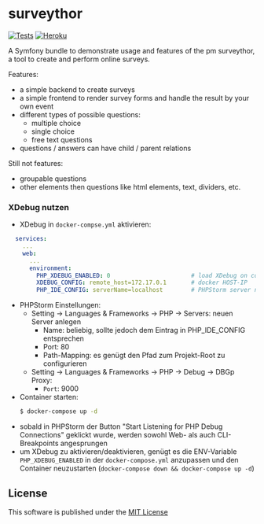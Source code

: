 surveythor
==========

[![Tests][1]][2] [![Heroku][3]][4]

A Symfony bundle to demonstrate usage and features of the pm surveythor, a tool to create and perform online surveys.

Features:
+ a simple backend to create surveys
+ a simple frontend to render survey forms and handle the result by your own event
+ different types of possible questions:
  - multiple choice
  - single choice
  - free text questions
+ questions / answers can have child / parent relations

Still not features:
+ groupable questions
+ other elements then questions like html elements, text, dividers, etc.

### XDebug nutzen

* XDebug in `docker-compse.yml` aktivieren:
```yaml
  services:
    ...
    web:  
      ...
      environment:
        PHP_XDEBUG_ENABLED: 0                       # load XDebug on container start
        XDEBUG_CONFIG: remote_host=172.17.0.1       # docker HOST-IP
        PHP_IDE_CONFIG: serverName=localhost        # PHPStorm server name - only used in CLI debug
```
* PHPStorm Einstellungen:
    * Setting -> Languages & Frameworks -> PHP -> Servers: neuen Server anlegen
        * Name: beliebig, sollte jedoch dem Eintrag in PHP_IDE_CONFIG entsprechen
        * Port: 80
        * Path-Mapping: es genügt den Pfad zum Projekt-Root zu configurieren 
    * Setting -> Languages & Frameworks -> PHP -> Debug -> DBGp Proxy:
        * `Port`: 9000
* Container starten:
    ```bash
    $ docker-compose up -d
    ```
* sobald in PHPStorm der Button "Start Listening for PHP Debug Connections" geklickt wurde, werden sowohl Web- als 
auch CLI-Breakpoints angesprungen
* um XDebug  zu aktivieren/deaktivieren, genügt es die ENV-Variable `PHP_XDEBUG_ENABLED` in der `docker-compose.yml` 
anzupassen und den Container neuzustarten (`docker-compose down && docker-compose up -d`) 

License
-------

This software is published under the [MIT License](LICENSE.md)

[1]: https://travis-ci.org/projektmotor/surveythor-demo.svg?branch=master
[2]: https://travis-ci.org/projektmotor/surveythor-demo
[3]: http://heroku-badge.herokuapp.com/?app=surveythor-demo-app&style=flat
[4]: http://surveythor-demo-app.herokuapp.com